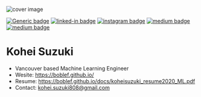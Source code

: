 ![cover image](https://cdn.pixabay.com/photo/2017/02/01/21/47/cube-2031511_1280.jpg)

[![Generic badge](https://img.shields.io/badge/JobHunting-Yes-<COLOR>.svg)](https://boblef.github.io/docs/koheisuzuki_resume2020_ML.pdf)
[![linked-in badge](https://img.shields.io/badge/LinkedIn-KoheiSuzuki-1da1f2?style=flat-square&logo=linkedin)](https://www.linkedin.com/in/koheisuzuki/)
[![instagram badge](https://img.shields.io/badge/instagram-boblef_van-C42D81?style=flat-square&logo=instagram)](https://www.instagram.com/boblef_van)
[![medium badge](https://img.shields.io/badge/docker-boblef-12100E?style=flat-square&logo=docker)](https://hub.docker.com/u/boblef)
[![medium badge](https://img.shields.io/badge/blog-medium-12100E?style=flat-square&logo=medium)](https://medium.com/@bbbobbb7777)

# Kohei Suzuki

- Vancouver based Machine Learning Engineer
- Wesite: https://boblef.github.io/
- Resume: https://boblef.github.io/docs/koheisuzuki_resume2020_ML.pdf
- Contact: kohei.suzuki808@gmail.com
